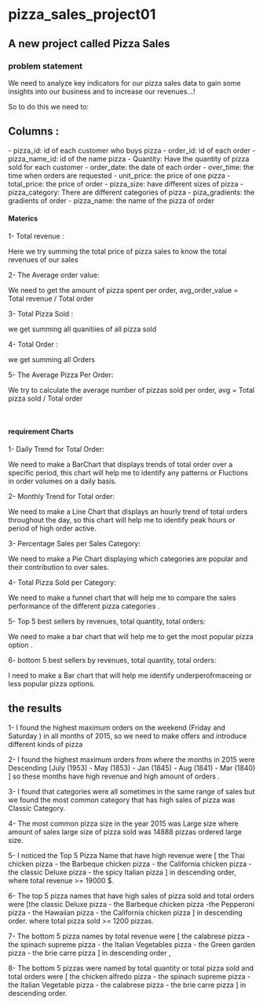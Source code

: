 # pizza_sales_project01
<h2>A new project called Pizza Sales </h2>
<h3>problem statement</h3>
<p> We need to analyze key indicators for our pizza sales data to gain some insights into our business and to increase our revenues...!</p>
<p>So to do this we need to:</p>
<h2> Columns : </h2>
- pizza_id: id of each customer who buys pizza  
- order_id: id of each order 
- pizza_name_id: id of the name pizza 
- Quantity: Have the quantity of pizza sold for each customer
- order_date: the date of each order 
- over_time: the time when orders are requested
- unit_price: the price of one pizza 
- total_price:  the price of order
- pizza_size: have different sizes of pizza 
- pizza_category: There are different categories of pizza 
- piza_gradients: the gradients of order
- pizza_name: the name of the pizza of order
<h4>Materics</h4>
<p>
<p>1- Total revenue : </p>
<p> Here we try summing the total price of pizza sales to know the total revenues of our sales</p>
<p>2- The Average order value: </p>
<p> We need to get the amount of pizza spent per order, avg_order_value = Total revenue  / Total order </p>  
<p>3- Total Pizza Sold : </p>
<p>we get summing all quanitiies of all pizza sold </p>  
<p>4- Total Order : </p>
<p>we get summing all Orders </p>  
<p>5- The Average Pizza Per Order: </p>
<p> We try to calculate the average number of pizzas sold per order, avg = Total pizza sold / Total order </p>  
</p>
<br>
<h4>requirement Charts</h4>
<p>
<p>1- Daily Trend for Total Order: </p>
  <p> We need to make a BarChart that displays trends of total order over a specific period,  this chart will help me to identify any patterns 
  or Fluctions in order volumes on a daily basis.
  </p>
  
<p>2- Monthly Trend for Total order: </p>
  <p> We need to make a Line Chart that displays an hourly trend of total orders throughout the day, so this chart will help me to identify peak hours or period 
    of high order active.
  </p>
<p>3- Percentage Sales per Sales Category: </p>
  <p> We need to make a Pie Chart displaying which categories are popular and their contribution to over sales.</p>
  
<p>4- Total Pizza Sold per Category: </p>
  <p> We need to make a funnel chart that will help me to compare the sales performance of the different pizza categories .</p>
<p>5- Top 5 best sellers by revenues, total quantity, total orders: </p>
  <p> We need to make a bar chart that will help me to get the most popular pizza option .</p>
<p>6- bottom 5 best sellers by revenues, total quantity, total orders: </p>
  <p> I need to make a Bar chart that will help me identify underperofrmaceing or less popular pizza options.</p>
</p>

<h2>the results</h2>
<p>1- I found the highest maximum orders on the weekend (Friday and Saturday ) in all months of 2015, so we need to make offers and introduce different kinds of pizza 
</p>
<p>
  2- I found the highest maximum orders from where the months in 2015 were Descending [July (1953) - May (1853) - Jan (1845) - Aug (1841) - Mar (1840) ] so these months have high revenue and high amount of orders .
</p>
<p>
  3-  I found that categories were all sometimes in the same range of sales but we found the most common category that has high sales of pizza 
  was Classic Category.
</p>
<p>
  4- The most common pizza size in the year 2015 was Large size where amount of sales large size of pizza sold was 14888 pizzas ordered large size. 
</p>
<p>
  5- I noticed the Top 5 Pizza Name that have high revenue were [ the Thai chicken pizza - the Barbeque chicken pizza - the California chicken pizza - the classic Deluxe  pizza - the spicy Italian pizza ]
in descending order, where total revenue >= 19000 $.
</p>
<p>
  6- The top 5 pizza names that have high sales of pizza sold  and total orders were [the classic Deluxe  pizza - the Barbeque chicken pizza -the Pepperoni pizza - the Hawaiian pizza - the California chicken pizza ] in descending order.
  where total pizza sold >= 1200 pizzas.
</p>
<p>
7- The bottom 5 pizza names by total revenue were  [ the calabrese pizza - the spinach supreme pizza - the Italian Vegetables pizza -  the Green garden pizza  - the brie carre pizza ] in descending order ,
  
</p>
<p>
  8-  The bottom 5 pizzas were named by total quantity or total pizza sold and total orders were [ the chicken alfredo pizza - the spinach supreme pizza - the Italian Vegetable pizza - the calabrese pizza -   the brie carre pizza ] in descending order.
</p>
